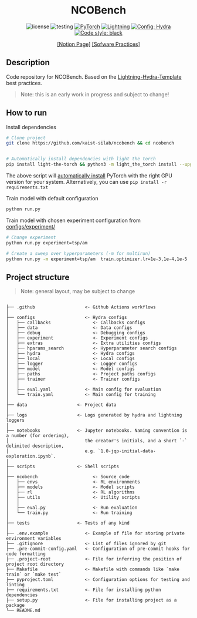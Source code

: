 <div align="center">

# NCOBench

![license](https://img.shields.io/badge/license-Apache%202.0-blue.svg?)
![testing](https://github.com/kaist-silab/ncobench/actions/workflows/pytest.yml/badge.svg)
<a href="https://pytorch.org/get-started/locally/"><img alt="PyTorch" src="https://img.shields.io/badge/PyTorch-ee4c2c?logo=pytorch&logoColor=white"></a>
<a href="https://pytorchlightning.ai/"><img alt="Lightning" src="https://img.shields.io/badge/-Lightning-792ee5?logo=pytorchlightning&logoColor=white"></a>
<a href="https://hydra.cc/"><img alt="Config: Hydra" src="https://img.shields.io/badge/Config-Hydra-89b8cd"></a> [![Code style: black](https://img.shields.io/badge/code%20style-black-000000.svg)](https://github.com/psf/black)


[[Notion Page]](https://www.notion.so/kaistsilab/NCO-Bench-NIPS-23-f9b2e557d6834739a776f595453bae0d?pvs=4) [[Sofware Practices]](https://www.notion.so/kaistsilab/Software-929d1248c13a4cb0911d317311787f3e?pvs=4)
</div>



## Description

Code repository for NCOBench. Based on the [Lightning-Hydra-Template](https://github.com/ashleve/lightning-hydra-template) best practices.

> Note: this is an early work in progress and subject to change!

## How to run

Install dependencies

```bash
# Clone project
git clone https://github.com/kaist-silab/ncobench && cd ncobench


# Automatically install dependencies with light the torch
pip install light-the-torch && python3 -m light_the_torch install --upgrade -r requirements.txt
```
The above script will [automatically install](https://github.com/pmeier/light-the-torch) PyTorch with the right GPU version for your system. Alternatively, you can use `pip install -r requirements.txt` 


Train model with default configuration
```bash
python run.py  
```

Train model with chosen experiment configuration from [configs/experiment/](configs/experiment/)

```bash
# Change experiment
python run.py experiment=tsp/am   

# Create a sweep over hyperparameters (-m for multirun)
python run.py -m experiment=tsp/am  train.optimizer.lr=1e-3,1e-4,1e-5
```


## Project structure
> Note: general layout, may be subject to change

```

├── .github                   <- Github Actions workflows
│
├── configs                   <- Hydra configs
│   ├── callbacks                <- Callbacks configs
│   ├── data                     <- Data configs
│   ├── debug                    <- Debugging configs
│   ├── experiment               <- Experiment configs
│   ├── extras                   <- Extra utilities configs
│   ├── hparams_search           <- Hyperparameter search configs
│   ├── hydra                    <- Hydra configs
│   ├── local                    <- Local configs
│   ├── logger                   <- Logger configs
│   ├── model                    <- Model configs
│   ├── paths                    <- Project paths configs
│   ├── trainer                  <- Trainer configs
│   │
│   ├── eval.yaml             <- Main config for evaluation
│   └── train.yaml            <- Main config for training
│
├── data                   <- Project data
│
├── logs                   <- Logs generated by hydra and lightning loggers
│
├── notebooks              <- Jupyter notebooks. Naming convention is a number (for ordering),
│                             the creator's initials, and a short `-` delimited description,
│                             e.g. `1.0-jqp-initial-data-exploration.ipynb`.
│
├── scripts                <- Shell scripts
│
├── ncobench                     <- Source code
│   ├── envs                     <- RL environments
│   ├── models                   <- Model scripts
│   ├── rl                       <- RL algorithms
│   ├── utils                    <- Utility scripts
│   │
│   ├── eval.py                  <- Run evaluation
│   └── train.py                 <- Run training
│
├── tests                  <- Tests of any kind
│
├── .env.example              <- Example of file for storing private environment variables
├── .gitignore                <- List of files ignored by git
├── .pre-commit-config.yaml   <- Configuration of pre-commit hooks for code formatting
├── .project-root             <- File for inferring the position of project root directory
├── Makefile                  <- Makefile with commands like `make train` or `make test`
├── pyproject.toml            <- Configuration options for testing and linting
├── requirements.txt          <- File for installing python dependencies
├── setup.py                  <- File for installing project as a package
└── README.md
